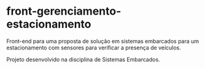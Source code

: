 # front-gerenciamento-estacionamento

Front-end para uma proposta de solução em sistemas embarcados para um estacionamento com sensores para verificar a presença de veículos.

Projeto desenvolvido na disciplina de Sistemas Embarcados.
